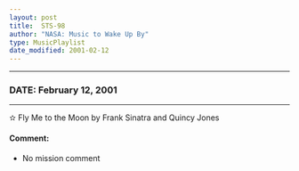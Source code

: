```yaml
---
layout: post
title:  STS-98
author: "NASA: Music to Wake Up By"
type: MusicPlaylist
date_modified: 2001-02-12
---
```


----
### DATE: February 12, 2001
----
✫ Fly Me to the Moon by Frank Sinatra and Quincy Jones

#### Comment:
* No mission comment
